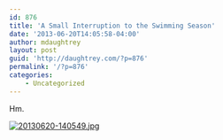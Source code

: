 ```yaml
---
id: 876
title: 'A Small Interruption to the Swimming Season'
date: '2013-06-20T14:05:58-04:00'
author: mdaughtrey
layout: post
guid: 'http://daughtrey.com/?p=876'
permalink: '/?p=876'
categories:
    - Uncategorized
---
```


Hm.

[![20130620-140549.jpg](http://daughtrey.com/wp-content/uploads/2013/06/20130620-140549.jpg)](http://daughtrey.com/wp-content/uploads/2013/06/20130620-140549.jpg)